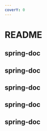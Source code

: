 ```yaml
---
coverY: 0
---
```


# README

## spring-doc

## spring-doc

## spring-doc

## spring-doc

## spring-doc
